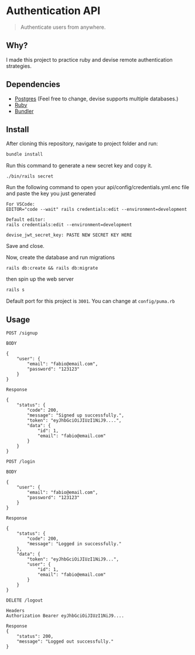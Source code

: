 # Authentication API 
> Authenticate users from anywhere.

## Why?
I made this project to practice ruby and devise remote authentication strategies.

## Dependencies
- [Postgres](https://www.postgresql.org/) (Feel free to change, devise supports multiple databases.)
- [Ruby](https://www.ruby-lang.org/en/)
- [Bundler](https://bundler.io/) 

## Install
After cloning this repository, navigate to project folder and run:
```bash
bundle install
```

Run this command to generate a new secret key and copy it.
```
./bin/rails secret
```
Run the following command to open your api/config/credentials.yml.enc file and paste the key you just generated
```
For VSCode:
EDITOR="code --wait" rails credentials:edit --environment=development

Default editor:
rails credentials:edit --environment=development
```

```
devise_jwt_secret_key: PASTE NEW SECRET KEY HERE
```

Save and close.

Now, create the database and run migrations
```
rails db:create && rails db:migrate
```

then spin up the web server
```bash
rails s
```
Default port for this project is `3001`. You can change at `config/puma.rb`

## Usage
```
POST /signup

BODY

{
	"user": {
		"email": "fabio@email.com",
		"password": "123123"
	}
}

Response

{
	"status": {
		"code": 200,
		"message": "Signed up successfully.",
		"token": "eyJhbGciOiJIUzI1NiJ9....",
		"data": {
			"id": 1,
			"email": "fabio@email.com"
		}
	}
}
```

```
POST /login

BODY

{
	"user": {
		"email": "fabio@email.com",
		"password": "123123"
	}
}

Response

{
	"status": {
		"code": 200,
		"message": "Logged in successfully."
	},
	"data": {
		"token": "eyJhbGciOiJIUzI1NiJ9...",
		"user": {
			"id": 1,
			"email": "fabio@email.com"
		}
	}
}
```

```
DELETE /logout

Headers
Authorization Bearer eyJhbGciOiJIUzI1NiJ9....

Response
{
	"status": 200,
	"message": "Logged out successfully."
}
```
